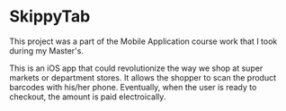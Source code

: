 SkippyTab
=========

This project was a part of the Mobile Application course work that I took during my Master's. 

This is an iOS app that could revolutionize the way we shop at super markets or department stores. It allows the shopper to scan the product barcodes with his/her phone. Eventually, when the user is ready to checkout, the amount is paid electroically.



